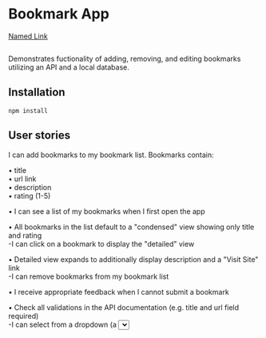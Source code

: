 # Bookmark App
[Named Link](http://www.google.fr/ "Named link title")
```
```
Demonstrates fuctionality of adding, removing, and editing bookmarks utilizing an API and a local database. 
## Installation
```
npm install
```
## User stories

I can add bookmarks to my bookmark list. Bookmarks contain:

• title
<br />
• url link  
• description  
• rating (1-5)  

• I can see a list of my bookmarks when I first open the app

• All bookmarks in the list default to a "condensed" view showing only title and rating  
 -I can click on a bookmark to display the "detailed" view

• Detailed view expands to additionally display description and a "Visit Site" link  
  -I can remove bookmarks from my bookmark list

• I receive appropriate feedback when I cannot submit a bookmark

• Check all validations in the API documentation (e.g. title and url field required)  
  -I can select from a dropdown (a <select> element) a "minimum rating" to filter the list by all bookmarks rated at or above the chosen selection

